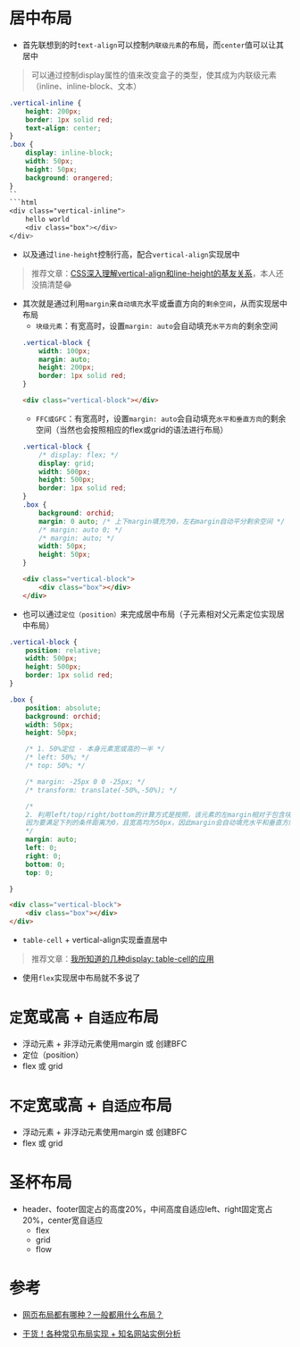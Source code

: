 # 居中布局
- 首先联想到的时`text-align`可以控制`内联级元素`的布局，而`center`值可以让其居中
> 可以通过控制display属性的值来改变盒子的类型，使其成为内联级元素（inline、inline-block、文本）
```css
.vertical-inline {
    height: 200px;
    border: 1px solid red;
    text-align: center;
}
.box {
    display: inline-block;
    width: 50px;
    height: 50px;
    background: orangered;
}
``
​```html
<div class="vertical-inline">
    hello world
    <div class="box"></div>
</div>
```
- 以及通过`line-height`控制行高，配合`vertical-align`实现居中
> 推荐文章：[CSS深入理解vertical-align和line-height的基友关系](https://www.zhangxinxu.com/wordpress/2015/08/css-deep-understand-vertical-align-and-line-height/)，本人还没搞清楚😂

- 其次就是通过利用`margin`来`自动填充`水平或垂直方向的`剩余空间`，从而实现居中布局
    - `块级元素`：有宽高时，设置`margin: auto`会自动填充`水平方向`的剩余空间
    ```css
    .vertical-block {
        width: 100px;
        margin: auto;
        height: 200px;
        border: 1px solid red;
    }
    ```
    ```html
    <div class="vertical-block"></div>
    ```
    - `FFC或GFC`：有宽高时，设置`margin: auto`会自动填充`水平和垂直方向`的剩余空间（当然也会按照相应的flex或grid的语法进行布局）
    ```css
    .vertical-block {
        /* display: flex; */
        display: grid;
        width: 500px;
        height: 500px;
        border: 1px solid red;
    }
    .box {
        background: orchid;
        margin: 0 auto; /* 上下margin填充为0，左右margin自动平分剩余空间 */
        /* margin: auto 0; */
        /* margin: auto; */
        width: 50px;
        height: 50px;
    }
    ```
    ```html
    <div class="vertical-block">
        <div class="box"></div>
    </div>
    ```
- 也可以通过`定位（position）`来完成居中布局（子元素相对父元素定位实现居中布局）
```css
.vertical-block {
    position: relative;
    width: 500px;
    height: 500px;
    border: 1px solid red;
}

.box {
    position: absolute;
    background: orchid;
    width: 50px;
    height: 50px;

    /* 1. 50%定位 - 本身元素宽或高的一半 */
    /* left: 50%; */
    /* top: 50%; */

    /* margin: -25px 0 0 -25px; */
    /* transform: translate(-50%,-50%); */

    /* 
    2. 利用left/top/right/bottom的计算方式是按照，该元素的左margin相对于包含块的左border计算的（从左到右排列时，反之同理） 
    因为要满足下列的条件距离为0，且宽高均为50px，因此margin会自动填充水平和垂直方向的剩余空间
    */
    margin: auto;
    left: 0;
    right: 0;
    bottom: 0;
    top: 0;

}
```
```html
<div class="vertical-block">
    <div class="box"></div>
</div>
```
- `table-cell` + vertical-align实现垂直居中
> 推荐文章：[我所知道的几种display: table-cell的应用](https://www.zhangxinxu.com/wordpress/2010/10/%E6%88%91%E6%89%80%E7%9F%A5%E9%81%93%E7%9A%84%E5%87%A0%E7%A7%8Ddisplaytable-cell%E7%9A%84%E5%BA%94%E7%94%A8/)


- 使用`flex`实现居中布局就不多说了

# `定`宽或高 + `自适应`布局
- 浮动元素 + 非浮动元素使用margin 或 创建BFC
- 定位（position）
- flex 或 grid

# `不定`宽或高 + `自适应`布局
- 浮动元素 + 非浮动元素使用margin 或 创建BFC
- flex 或 grid

# 圣杯布局

- header、footer固定占的高度20%，中间高度自适应left、right固定宽占20%，center宽自适应
  - flex 
  - grid
  - flow



# 参考

- [网页布局都有哪种？一般都用什么布局？](https://juejin.cn/post/6865107864139087886#heading-10)

- [干货！各种常见布局实现 + 知名网站实例分析](https://juejin.cn/post/6844903574929932301)

